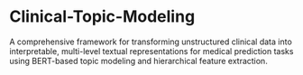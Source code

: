 # Clinical-Topic-Modeling
A comprehensive framework for transforming unstructured clinical data into interpretable, multi-level textual representations for medical prediction tasks using BERT-based topic modeling and hierarchical feature extraction.
